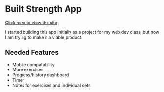 # Built Strength App
[Click here to view the site](https://dmorrock.github.io/built-strength-app/)

I started building this app initially as a project for my web dev class, but now I am trying to make it a viable product.

## Needed Features
- Mobile compatability
- More exercises
- Progress/history dashboard
- Timer 
- Notes for exercises and individual sets
